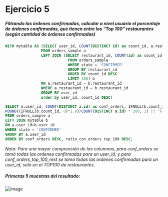 # Ejercicio 5
##### Filtrando las órdenes confirmadas, calcular a nivel usuario el porcentaje de órdenes confirmadas, que tienen entre los “Top 100” restaurantes (según cantidad de órdenes confirmadas)
```sql
WITH mytable AS (SELECT user_id, COUNT(DISTINCT id) as count_id, a.restaurant_id, b.restaurant_id
				FROM orders_sample a
				LEFT JOIN (SELECT restaurant_id, COUNT(id) as count_id 
							FROM orders_sample
							WHERE state = 'CONFIRMED'
							GROUP BY restaurant_id
							ORDER BY count_id DESC 
							LIMIT 100) b
				ON a.restaurant_id = b.restaurant_id
                WHERE a.restaurant_id = b.restaurant_id
				GROUP BY user_id
				order by user_id, count_id DESC)

SELECT a.user_id, COUNT(DISTINCT a.id) as conf_orders, IFNULL(b.count_id, 0) AS conf_orders_top_100_rest,
ROUND((IFNULL(b.count_id, 0)*1.0)/COUNT(DISTINCT a.id) * 100, 2) || '%' as ratio_con_orders_top_100
FROM orders_sample a 
LEFT JOIN mytable b
ON a.user_id=b.user_id
WHERE state = 'CONFIRMED'
GROUP BY a.user_id
ORDER BY conf_orders DESC, ratio_con_orders_top_100 DESC;
```
*Nota: Para una mayor comprensión de las columnas, para conf_orders se tomó todas las ordenes confirmadas para un user_id, y para conf_orders_top_100_rest se tomó todas las ordenes confirmadas para un user_id, solo en el TOP100 de restaurantes.*
##### Primeras 5 muestras del resultado:
![image](https://user-images.githubusercontent.com/81542475/160057464-371122bb-392d-43fd-b768-cc39df3fd199.png)

